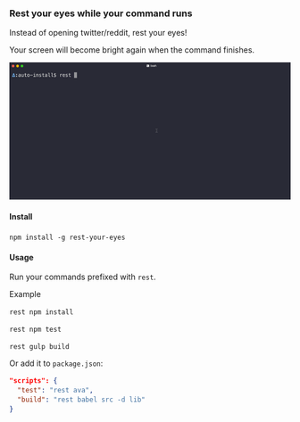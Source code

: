 ### Rest your eyes while your command runs

Instead of opening twitter/reddit, rest your eyes!

Your screen will become bright again when the command finishes.

![rest your eyes](https://raw.githubusercontent.com/siddharthkp/rest-your-eyes/master/demo-install.gif)

#### Install

`npm install -g rest-your-eyes`

#### Usage

Run your commands prefixed with `rest`.

Example

`rest npm install`

`rest npm test`

`rest gulp build`


Or add it to `package.json`:

```json
"scripts": {
  "test": "rest ava",
  "build": "rest babel src -d lib"
}
```
